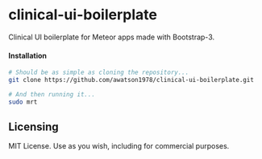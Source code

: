 clinical-ui-boilerplate
=======================

Clinical UI boilerplate for Meteor apps made with Bootstrap-3.


####  Installation  

````sh
# Should be as simple as cloning the repository...  
git clone https://github.com/awatson1978/clinical-ui-boilerplate.git

# And then running it...
sudo mrt
````

Licensing
------------------------

MIT License. Use as you wish, including for commercial purposes.
